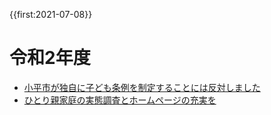 {{first:2021-07-08}}

# 令和2年度

- [小平市が独自に子ども条例を制定することには反対しました](./kodomojorei-hantai.md)
- [ひとり親家庭の実態調査とホームページの充実を](./hitorioya.md)